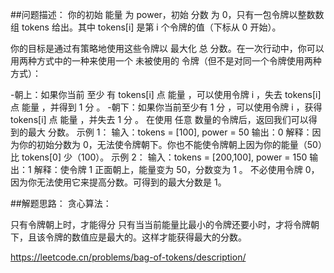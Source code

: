 ##问题描述：
你的初始 能量 为 power，初始 分数 为 0，只有一包令牌以整数数组 tokens 给出。其中 tokens[i] 是第 i 个令牌的值（下标从 0 开始）。

你的目标是通过有策略地使用这些令牌以 最大化 总 分数。在一次行动中，你可以用两种方式中的一种来使用一个 未被使用的 令牌（但不是对同一个令牌使用两种方式）：

-朝上：如果你当前 至少 有 tokens[i] 点 能量 ，可以使用令牌 i ，失去 tokens[i] 点 能量 ，并得到 1 分 。
-朝下：如果你当前至少有 1 分 ，可以使用令牌 i ，获得 tokens[i] 点 能量 ，并失去 1 分 。
在使用 任意 数量的令牌后，返回我们可以得到的最大 分数。
示例 1：
输入：tokens = [100], power = 50
输出：0
解释：因为你的初始分数为 0，无法使令牌朝下。你也不能使令牌朝上因为你的能量（50）比 tokens[0] 少（100）。
示例 2：
输入：tokens = [200,100], power = 150
输出：1
解释：使令牌 1 正面朝上，能量变为 50，分数变为 1 。
不必使用令牌 0，因为你无法使用它来提高分数。可得到的最大分数是 1。

##解题思路：
贪心算法：

只有令牌朝上时，才能得分
只有当当前能量比最小的令牌还要小时，才将令牌朝下，且该令牌的数值应是最大的。这样才能获得最大的分数。

https://leetcode.cn/problems/bag-of-tokens/description/
